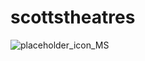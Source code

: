 # scottstheatres


![placeholder_icon_MS](`https://github.com/sc0ttferren/scottstheatres/assets/100329425/71bee8b1-cbb4-4da7-9378-21730d6f6fc6`)
